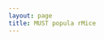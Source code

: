 ```yaml
---
layout: page
title: MUST popula rMice
---
```


<script setup>
import { ref } from 'vue'

import PopularMice from './components/popularMice.vue'
const count = ref(0)
</script>

<PopularMice />
